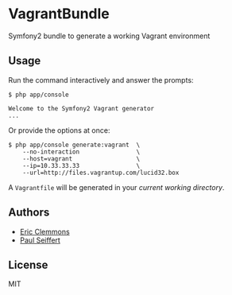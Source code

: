 VagrantBundle
=============

Symfony2 bundle to generate a working Vagrant environment


Usage
-----

Run the command interactively and answer the prompts:

    $ php app/console

    Welcome to the Symfony2 Vagrant generator
    ...


Or provide the options at once:

    $ php app/console generate:vagrant  \
        --no-interaction                \
        --host=vagrant                  \
        --ip=10.33.33.33                \
        --url=http://files.vagrantup.com/lucid32.box

A `Vagrantfile` will be generated in your *current working directory*.


Authors
-------

- [Eric Clemmons][1]
- [Paul Seiffert][2]


License
-------

MIT


[1]: https://github.com/ericclemmons
[2]: https://github.com/seiffert
